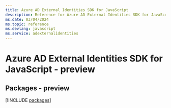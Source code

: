```yaml
---
title: Azure AD External Identities SDK for JavaScript
description: Reference for Azure AD External Identities SDK for JavaScript
ms.date: 03/04/2024
ms.topic: reference
ms.devlang: javascript
ms.service: adexternalidentities
---
```

# Azure AD External Identities SDK for JavaScript - preview
## Packages - preview
[!INCLUDE [packages](ad-external-identities-index.md)]